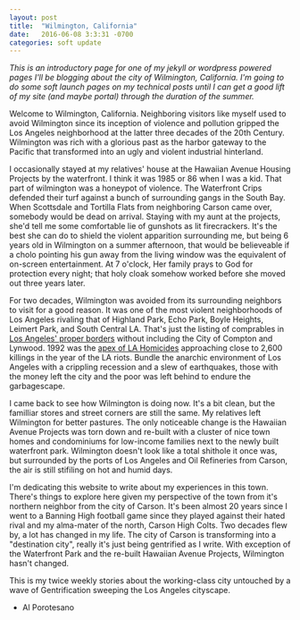 ```yaml
---
layout: post
title:  "Wilmington, California"
date:   2016-06-08 3:3:31 -0700
categories: soft update
---
```

*This is an introductory page for one of my jekyll or wordpress powered pages I'll be blogging about the city of Wilmington, California. I'm going to do some soft launch pages on my technical posts until I can get a good lift of my site (and maybe portal) through the duration of the summer.*

Welcome to Wilmington, California. Neighboring visitors like myself used to avoid Wilmington since its inception of violence and pollution  gripped the Los Angeles neighborhood at the latter three decades of the 20th Century. Wilmington was rich with a glorious past as the harbor gateway to the Pacific that transformed into an ugly and violent industrial hinterland. 

I occasionally stayed at my relatives' house at the Hawaiian Avenue Housing Projects by the waterfront. I think it was 1985 or 86 when I was a kid. That part of wilmington was a honeypot of violence. The Waterfront Crips defended their turf against a bunch of surrounding gangs in the South Bay. When Scottsdale and Tortilla Flats from neighboring Carson came over, somebody would be dead on arrival. Staying with my aunt at the projects, she'd tell me some comfortable lie of gunshots as lit firecrackers. It's the best she can do to shield the violent apparition surrounding me, but being 6 years old in Wilmington on a summer afternoon, that would be believeable if a cholo pointing his gun away from the living window was the equivalent of on-screen entertainment. At 7 o'clock, Her family prays to God for protection every night; that holy cloak somehow worked before she moved out three years later.

For two decades, Wilmington was avoided from its surrounding neighbors to visit for a good reason. It was one of the most violent neighborhoods of Los Angeles rivaling that of Highland Park, Echo Park, Boyle Heights, Leimert Park, and South Central LA. That's just the listing of comprables in [Los Angeles' proper borders](https://data.lacity.org/A-Safe-City/Los-Angeles-Homicide-Heat-Map-2014/uahr-pi5p) without including the City of Compton and Lynwood. 1992 was the [apex of LA Homicides](http://articles.latimes.com/1993-01-05/local/me-819_1_los-angeles-county) approaching close to 2,600 killings in the year of the LA riots. Bundle the anarchic environment of Los Angeles with a crippling recession and a slew of earthquakes, those with the money left the city and the poor was left behind to endure the garbagescape.

I came back to see how Wilmington is doing now. It's a bit clean, but the familliar stores and street corners are still the same. My relatives left Wilmington for better pastures. The only noticeable change is the Hawaiian Avenue Projects was torn down and re-built with a cluster of nice town homes and condominiums for low-income families next to the newly built waterfront park. Wilmington doesn't look like a total shithole it once was, but surrounded by the ports of Los Angeles and Oil Refineries from Carson, the air is still stifiling on hot and humid days.

I'm dedicating this website to write about my experiences in this town. There's things to explore here given my perspective of the town from it's northern neighbor from the city of Carson. It's been almost 20 years since I went to a Banning High football game since they played against their hated rival and my alma-mater of the north, Carson High Colts. Two decades flew by, a lot has changed in my life. The city of Carson is transforming into a "destination city", really it's just being gentrified as I write. With exception of the Waterfront Park and the re-built Hawaiian Avenue Projects, Wilmington hasn't changed.

This is my twice weekly stories about the working-class city untouched by a wave of Gentrification sweeping the Los Angeles cityscape.

- Al Porotesano

